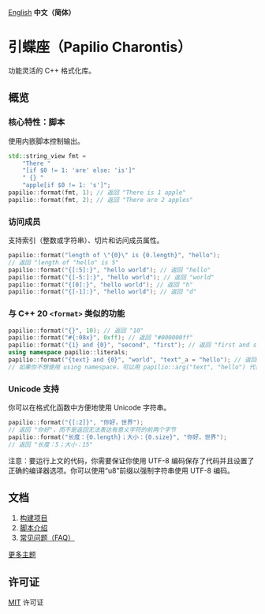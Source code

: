 [English](README.md) **中文（简体）**
# 引蝶座（Papilio Charontis）
功能灵活的 C++ 格式化库。

## 概览
### 核心特性：脚本
使用内嵌脚本控制输出。
```c++
std::string_view fmt =
    "There "
    "[if $0 != 1: 'are' else: 'is']"
    " {} "
    "apple[if $0 != 1: 's']";
papilio::format(fmt, 1); // 返回 "There is 1 apple"
papilio::format(fmt, 2); // 返回 "There are 2 apples"
```

### 访问成员
支持索引（整数或字符串）、切片和访问成员属性。
```c++
papilio::format("length of \"{0}\" is {0.length}", "hello");
// 返回 "length of "hello" is 5"
papilio::format("{[:5]:}", "hello world"); // 返回 "hello"
papilio::format("{[-5:]:}", "hello world"); // 返回 "world"
papilio::format("{[0]:}", "hello world"); // 返回 "h"
papilio::format("{[-1]:}", "hello world"); // 返回 "d"
```

### 与 C++ 20 `<format>` 类似的功能
```c++
papilio::format("{}", 10); // 返回 "10"
papilio::format("#{:08x}", 0xff); // 返回 "#000000ff"
papilio::format("{1} and {0}", "second", "first"); // 返回 "first and second"
using namespace papilio::literals;
papilio::format("{text} and {0}", "world", "text"_a = "hello"); // 返回 "hello and world"
// 如果你不想使用 using namespace，可以用 papilio::arg("text", "hello") 代替
```

### Unicode 支持
你可以在格式化函数中方便地使用 Unicode 字符串。
```c++
papilio::format("{[:2]}", "你好，世界");
// 返回 "你好"，而不是返回无法表达有意义字符的前两个字节
papilio::format("长度：{0.length}；大小：{0.size}", "你好，世界");
// 返回 "长度：5；大小：15"
```
注意：要运行上文的代码，你需要保证你使用 UTF-8 编码保存了代码并且设置了正确的编译器选项。你可以使用“u8”前缀以强制字符串使用 UTF-8 编码。

## 文档
1. [构建项目](doc/zh-CN/build.md)
2. [脚本介绍](doc/zh-CN/script.md)
3. [常见问题（FAQ）](doc/zh-CN/faq.md)

[更多主题](doc/zh-CN/contents.md)

## 许可证
[MIT](LICENSE) 许可证
